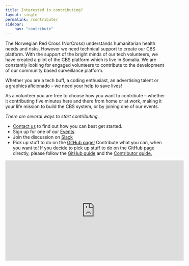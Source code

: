 ```yaml
---
title: Interested in contributing?
layout: single
permalink: /contribute/
sidebar:
    nav: "contribute"
---
```


The Norwegian Red Cross (NorCross) understands humanitarian health needs and risks. However we need technical support to create our CBS platform. With the support of the bright minds of our tech volunteers, we have created a pilot of the CBS platform which is live in Somalia. We are constantly looking for engaged volunteers to contribute to the development of our community based surveillance platform. 

Whether you are a tech buff, a coding enthusiast, an advertising talent or a graphics aficionado – we need your help to save lives! 

As a volunteer you are free to choose how you want to contribute – whether it contributing five minutes here and there from home or at work, making it your life mission to build the CBS system, or by joining one of our events.  

*There are several ways to start contributing.*  
- [Contact us](https://cbsrc.org/contactus/) to find out how you can best get started.  
- Sign up for one of our [Events](https://cbsrc.org/contribute/events/)  
- Join the discussion on [Slack](https://cbsv2.slack.com)  
- Pick up stuff to do on the [GitHub page!](https://github.com/IFRCGo/cbs) Contribute what you can, when you want to! If you decide to pick up stuff to do on the GitHub page directly, please follow the [GitHub guide](https://src.cbsrc.org/contribute/githubguide/) and the [Contributor guide.](https://github.com/IFRCGo/cbs/blob/master/Documentation/Contribution/contributing.md)   

<iframe src="https://www.youtube.com/embed/9E46qQnjfbI" width="560" height="315" frameborder="0"> </iframe>


